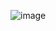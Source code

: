 ![image](https://github.com/Nur-Adnan/Digital-Clock-Using-React.Js/assets/56475820/b72e4852-6216-4010-b8ab-eb60f687c57d)
